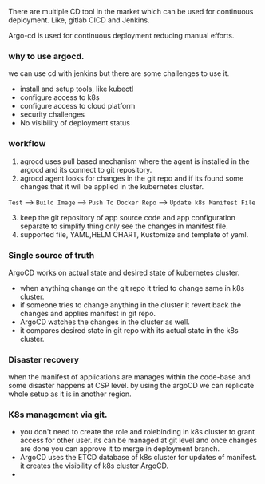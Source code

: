 There are multiple CD tool in the market which can be used for continuous deployment. Like, gitlab CICD and Jenkins.

Argo-cd is used for continuous deployment reducing manual efforts.

### why to use argocd.
we can use cd with jenkins but there are some challenges to use it.
- install and setup tools, like kubectl
- configure access to k8s
- configure access to cloud platform
- security challenges
- No visibility of deployment status

### workflow
1. agrocd uses pull based mechanism where the agent is installed in the argocd and its connect to git repository. 
2. agrocd agent looks for changes in the git repo and if its found some changes that it will be applied in the kubernetes cluster.

`Test` --> `Build Image` --> `Push To Docker Repo` --> `Update k8s Manifest File`

3. keep the git repository of app source code and app configuration separate to simplify thing only see the changes in manifest file.
4. supported file, YAML,HELM CHART, Kustomize and template of yaml.

### Single source of truth
ArgoCD works on actual state and desired state of kubernetes cluster.
- when anything change on the git repo it tried to change same in k8s cluster.
- if someone tries to change anything in the cluster it revert back the changes and applies manifest in git repo.
- ArgoCD watches the changes in the cluster as well.
- it compares desired state in git repo with its actual state in the k8s cluster.

### Disaster recovery
when the manifest of applications are manages within the code-base and some disaster happens at CSP level. by using the argoCD we can replicate whole setup as it is in another region.


### K8s management via git.

-  you don't need to create the role and rolebinding in k8s cluster to grant access for other user. its can be managed at git level and once changes are done you can approve it to merge in deployment branch. 
- ArgoCD uses the ETCD database of k8s cluster for updates of manifest. it creates the visibility of k8s cluster ArgoCD.
- 